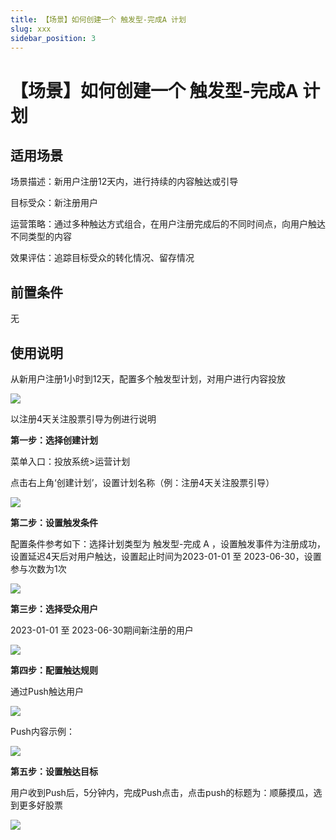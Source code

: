 ```yaml
---
title: 【场景】如何创建一个 触发型-完成A 计划
slug: xxx
sidebar_position: 3
---
```



# 【场景】如何创建一个 触发型-完成A 计划

## 适用场景

场景描述：新用户注册12天内，进行持续的内容触达或引导

目标受众：新注册用户

运营策略：通过多种触达方式组合，在用户注册完成后的不同时间点，向用户触达不同类型的内容

效果评估：追踪目标受众的转化情况、留存情况

## 前置条件

无

## 使用说明

从新用户注册1小时到12天，配置多个触发型计划，对用户进行内容投放

<img src="/assets/WjK8bwhcmo42yLxZuJbc4MCTnyc.png"/>

以注册4天关注股票引导为例进行说明

**第一步：选择创建计划**

菜单入口：投放系统&gt;运营计划

点击右上角‘创建计划’，设置计划名称（例：注册4天关注股票引导）

<img src="/assets/N5R2bVg0GomRm0xYFZ0cQJConic.png"/>

**第二步：设置触发条件**

配置条件参考如下：选择计划类型为 触发型-完成 A ，设置触发事件为注册成功，设置延迟4天后对用户触达，设置起止时间为2023-01-01 至 2023-06-30，设置参与次数为1次

<img src="/assets/FExgbqXF3ougoIxGqHJchmoyn2f.png"/>

**第三步：选择受众用户**

2023-01-01 至 2023-06-30期间新注册的用户

<img src="/assets/JYp8bhdghobfwqxPctlcOacUnhd.png"/>

**第四步：配置触达规则**

通过Push触达用户

<img src="/assets/PVvYbY20KoGB0zxTsZzcQ42inRh.png"/>

Push内容示例：

<img src="/assets/Zg3qbOqLboGUxkxucHrcrWFdn1e.png"/>

**第五步：设置触达目标**

用户收到Push后，5分钟内，完成Push点击，点击push的标题为：顺藤摸瓜，选到更多好股票

<img src="/assets/ElC8b0RggoRbhsx70ducHruAnHh.png"/>

